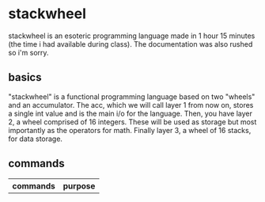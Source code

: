 <h1>stackwheel</h1>
stackwheel is an esoteric programming language made in 1 hour 15 minutes (the time i had available during class). The documentation was also rushed so i'm sorry.
<h2>basics</h2>
"stackwheel" is a functional programming language based on two "wheels" and an accumulator. The acc, which we will call layer 1 from now on, stores a single int value and is the main i/o for the language. Then, you have layer 2, a wheel comprised of 16 integers. These will be used as storage but most importantly as the operators for math. Finally layer 3, a wheel of 16 stacks, for data storage.
<h2>commands</h2>
<table>
  <tr>
  <th>commands</th>
  <th>purpose</th>
  </tr>
</table>
